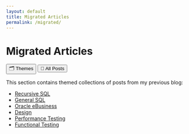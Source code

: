 ```yaml
---
layout: default
title: Migrated Articles
permalink: /migrated/
---
```


<h1>Migrated Articles</h1>

<div>
  <button onclick="showView('index')">🗂 Themes</button>
  <button onclick="showView('all')">📄 All Posts</button>
</div>

<div id="index-view">
  <p>This section contains themed collections of posts from my previous blog:</p>
  <ul>
    <li><a href="/migrated/recursive-sql/">Recursive SQL</a></li>
    <li><a href="/migrated/general-sql/">General SQL</a></li>
    <li><a href="/migrated/ebusiness/">Oracle eBusiness</a></li>
    <li><a href="/migrated/design/">Design</a></li>
    <li><a href="/migrated/perf-testing/">Performance Testing</a></li>
    <li><a href="/migrated/func-testing/">Functional Testing</a></li>
  </ul>
</div>

<div id="all-posts-view" style="display: none;">
  <p>Full list of all migrated articles:</p>
  <ul>
    {% assign sorted_migrated = site.migrated | sort: "date" | reverse %}
    {% assign current_year = "" %}

    {% for post in sorted_migrated %}
      {% unless post.is_index %}
        {% assign post_year = post.date | date: "%Y" %}
        {% if post_year != current_year %}
          {% assign current_year = post_year %}
          </ul><h3>{{ current_year }}</h3><ul>
        {% endif %}

        <li><a href="{{ post.url }}">{{ post.title }}</a> ({{ post.date | date: "%Y-%m-%d" }})</li>

        {% if post.index %}
          {% assign collection_name = post.index %}
          {% assign collection = site[collection_name] %}

          {% if collection %}
            <ul style="margin-left: 1.5em; margin-top: 0.5em;">
              {% for child in collection %}
                <li>
                  <a href="{{ child.url }}">{{ child.title }}</a>
                  ({{ child.date | date: "%Y-%m-%d" }})
                </li>
              {% endfor %}
            </ul>
          {% endif %}
        {% endif %}
      {% endunless %}
    {% endfor %}
  </ul>
</div>

<script>
function showView(view) {
  document.getElementById('index-view').style.display = (view === 'index') ? 'block' : 'none';
  document.getElementById('all-posts-view').style.display = (view === 'all') ? 'block' : 'none';
}
</script>
